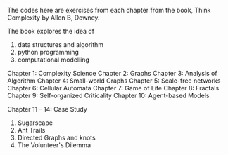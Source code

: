 The codes here are exercises from each chapter from the book, Think Complexity by Allen B, Downey.  

The book explores the idea of 
1. data structures and algorithm
2. python programming
3. computational modelling 


Chapter 1: Complexity Science
Chapter 2: Graphs
Chapter 3: Analysis of Algorithm 
Chapter 4: Small-world Graphs
Chapter 5: Scale-free networks 
Chapter 6: Cellular Automata
Chapter 7: Game of Life
Chapter 8: Fractals 
Chapter 9: Self-organized Criticality 
Chapter 10: Agent-based Models

Chapter 11 - 14: Case Study 
1. Sugarscape
2. Ant Trails 
3. Directed Graphs and knots
4. The Volunteer's Dilemma
